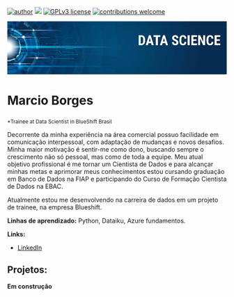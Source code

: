 [![author](https://img.shields.io/badge/author-carlosfab-red.svg)](https://www.linkedin.com/in/carlosfab) [![](https://img.shields.io/badge/python-3.7+-blue.svg)](https://www.python.org/downloads/release/python-365/) [![GPLv3 license](https://img.shields.io/badge/License-GPLv3-blue.svg)](http://perso.crans.org/besson/LICENSE.html) [![contributions welcome](https://img.shields.io/badge/contributions-welcome-brightgreen.svg?style=flat)](https://github.com/carlosfab/data_science/issues)

<p align="center">
  <img src="banner.png" >
</p>

# Marcio Borges
<sub>*Trainee at Data Scientist in BlueShift Brasil</sub>

Decorrente da minha experiência na área comercial possuo facilidade em comunicação interpessoal, com adaptação de mudanças e novos desafios. Minha maior motivação é sentir-me como dono, buscando sempre o crescimento não só pessoal, mas como de toda a equipe. Meu atual objetivo profissional é me tornar um Cientista de Dados e para alcançar minhas metas e aprimorar meus conhecimentos estou cursando graduação em Banco de Dados  na FIAP e participando do Curso de Formação Cientista de Dados na EBAC. 

Atualmente estou me desenvolvendo na carreira de dados em um projeto de trainee, na empresa Blueshift.

**Linhas de aprendizado:** Python, Dataiku, Azure fundamentos.

**Links:**
* [LinkedIn](https://www.linkedin.com/in/marciohsborges/)


## Projetos:

**Em construção**
